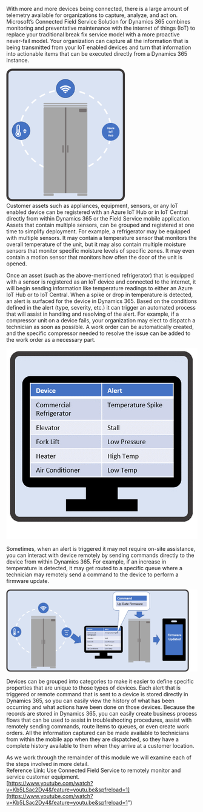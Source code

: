 With more and more devices being connected, there is a large amount of telemetry available for organizations to capture, analyze, and act on.  Microsoft’s Connected Field Service Solution for Dynamics 365 combines monitoring and preventative maintenance with the internet of things (IoT) to replace your traditional break fix service model with a more proactive never-fail model.  Your organization can capture all the information that is being transmitted from your IoT enabled devices and turn that information into actionable items that can be executed directly from a Dynamics 365 instance.  

![Azure IoT Hub](../media/1-rm-unit1.png)  
Customer assets such as appliances, equipment, sensors, or any IoT enabled device can be registered with an Azure IoT Hub or in IoT Central directly from within Dynamics 365 or the Field Service mobile application.  Assets that contain multiple sensors, can be grouped and registered at one time to simplify deployment.  For example, a refrigerator may be equipped with multiple sensors.  It may contain a temperature sensor that monitors the overall temperature of the unit, but it may also contain multiple moisture sensors that monitor specific moisture levels of specific zones.  It may even contain a motion sensor that monitors how often the door of the unit is opened.       

Once an asset (such as the above-mentioned refrigerator) that is equipped with a sensor is registered as an IoT device and connected to the internet, it will begin sending information like temperature readings to either an Azure IoT Hub or to IoT Central.  When a spike or drop in temperature is detected, an alert is surfaced for the device in Dynamics 365.  Based on the conditions defined in the alert (type, severity, etc.) it can trigger an automated process that will assist in handling and resolving of the alert.  For example, if a compressor unit on a device fails, your organization may elect to dispatch a technician as soon as possible.  A work order can be automatically created, and the specific compressor needed to resolve the issue can be added to the work order as a necessary part.    

![Device Alert](../media/2-rm-unit1.png) 

Sometimes, when an alert is triggered it may not require on-site assistance, you can interact with device remotely by sending commands directly to the device from within Dynamics 365.  For example, if an increase in temperature is detected, it may get routed to a specific queue where a technician may remotely send a command to the device to perform a firmware update.  

![Firmware Update](../media/3-rm-unit1.png)     
 
Devices can be grouped into categories to make it easier to define specific properties that are unique to those types of devices.  Each alert that is triggered or remote command that is sent to a device is stored directly in Dynamics 365, so you can easily view the history of what has been occurring and what actions have been done on those devices. Because the records are stored in Dynamics 365, you can easily create business process flows that can be used to assist in troubleshooting procedures, assist with remotely sending commands, route items to queues, or even create work orders.  All the information captured can be made available to technicians from within the mobile app when they are dispatched, so they have a complete history available to them when they arrive at a customer location.      

As we work through the remainder of this module we will examine each of the steps involved in more detail.  
Reference Link: Use Connected Field Service to remotely monitor and service customer equipment.  
[https://www.youtube.com/watch?v=Kb5LSac2Dy4&feature=youtu.be&spfreload=1](https://www.youtube.com/watch?v=Kb5LSac2Dy4&feature=youtu.be&spfreload=1")
